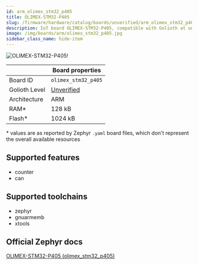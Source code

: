 ```yaml
---
id: arm_olimex_stm32_p405
title: OLIMEX-STM32-P405
slug: /firmware/hardware/catalog/boards/unverified/arm_olimex_stm32_p405
description: IoT board OLIMEX-STM32-P405, compatible with Golioth at unverified level.
image: /img/boards/arm/olimex_stm32_p405.jpg
sidebar_class_name: hide-item
---
```


[//]: # (This is an auto-generated file, do not edit! Changes to it will be lost upon re-generation)

![OLIMEX-STM32-P405!](/img/boards/arm/olimex_stm32_p405.jpg "OLIMEX-STM32-P405")

|                | Board properties     |
| -------------  | -------------------- |
| Board ID       | `olimex_stm32_p405` |
| Golioth Level  | [Unverified](/firmware/hardware#unverified-boards) |
| Architecture   | ARM |
| RAM*           | 128 kB |
| Flash*         | 1024 kB |

\* values are as reported by Zephyr `.yaml` board files, which don't represent the overall available resources



## Supported features

* counter
* can

## Supported toolchains

* zephyr
* gnuarmemb
* xtools

## Official Zephyr docs

[OLIMEX-STM32-P405 (olimex_stm32_p405)](https://docs.zephyrproject.org/latest/boards/arm/olimex_stm32_p405/doc/index.html)
